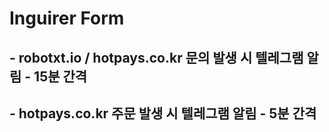 # Inguirer Form
## - robotxt.io / hotpays.co.kr 문의 발생 시 텔레그램 알림 - 15분 간격
## - hotpays.co.kr 주문 발생 시 텔레그램 알림 - 5분 간격